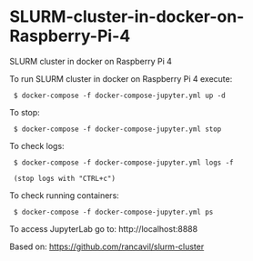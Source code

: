 # SLURM-cluster-in-docker-on-Raspberry-Pi-4

SLURM cluster in docker on Raspberry Pi 4

To run SLURM cluster in docker on Raspberry Pi 4 execute:

     $ docker-compose -f docker-compose-jupyter.yml up -d

To stop:

     $ docker-compose -f docker-compose-jupyter.yml stop

To check logs:

     $ docker-compose -f docker-compose-jupyter.yml logs -f

     (stop logs with "CTRL+c")

To check running containers:

     $ docker-compose -f docker-compose-jupyter.yml ps

To access JupyterLab go to: http://localhost:8888


Based on: https://github.com/rancavil/slurm-cluster
